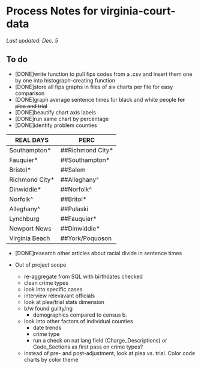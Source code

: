 # Process Notes for virginia-court-data

*Last updated: Dec. 5*

## To do
* [DONE]write function to pull fips codes from a .csv and insert them one by one into histograph-creating function
* [DONE]store all fips graphs in files of six charts per file for easy comparison
* [DONE]graph average sentence times for black and white people ~~for plea and trial~~
* [DONE]beautify chart axis labels
* [DONE]run same chart by percentage
* [DONE]identify problem counties

| REAL DAYS | PERC |
| --- | --- |
| Southampton*   |  ##Richmond City* |
| Fauquier*      |  ##Southampton* |
| Bristol*       |  ##Salem |
| Richmond City* |  ##Alleghany^ |
| Dinwiddie*     |  ##Norfolk^ |
| Norfolk^       |  ##Britol* |
| Alleghany^     |  ##Pulaski |
| Lynchburg      |  ##Fauquier* |
| Newport News   |  ##Dinwiddie* |
| Virginia Beach |  ##York/Poquoson |

* [DONE]research other articles about racial divide in sentence times

* Out of project scope
  * re-aggregate from SQL with birthdates checked
  * clean crime types
  * look into specific cases
  * interview relevavant officials
  * look at plea/trial stats dimension
  * b/w found guilty/ng
  	* demographics compared to census b.
  * look into other factors of individual counties 
    * date trends
    * crime type
    * run a check on nat lang field (Charge\_Descriptions) or Code\_Sections as first pass on crime types?
  * instead of pre- and post-adjustment, look at plea vs. trial. Color code charts by color theme
